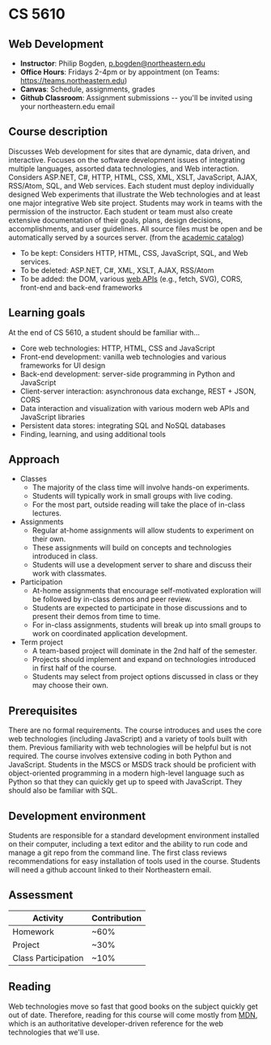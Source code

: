# CS 5610 

## Web Development

* **Instructor**: Philip Bogden, p.bogden@northeastern.edu
* **Office Hours**: Fridays 2-4pm or by appointment (on Teams: https://teams.northeastern.edu)
* **Canvas**: Schedule, assignments, grades
* **Github Classroom**: Assignment submissions -- you'll be invited using your northeastern.edu email

## Course description

Discusses Web development for sites that are dynamic, data driven, and interactive. Focuses on the software development issues of integrating multiple languages, assorted data technologies, and Web interaction. Considers ASP.NET, C#, HTTP, HTML, CSS, XML, XSLT, JavaScript, AJAX, RSS/Atom, SQL, and Web services. Each student must deploy individually designed Web experiments that illustrate the Web technologies and at least one major integrative Web site project. Students may work in teams with the permission of the instructor. Each student or team must also create extensive documentation of their goals, plans, design decisions, accomplishments, and user guidelines. All source files must be open and be automatically served by a sources server.
(from the [academic catalog](https://catalog.northeastern.edu/course-descriptions/cs/))

* To be kept: Considers HTTP, HTML, CSS, JavaScript, SQL, and Web services. 
* To be deleted: ASP.NET, C#, XML, XSLT, AJAX, RSS/Atom 
* To be added: the DOM, various [web APIs](https://developer.mozilla.org/en-US/docs/Web/API) (e.g., fetch, SVG), CORS, front-end and back-end frameworks

## Learning goals

At the end of CS 5610, a student should be familiar with...

* Core web technologies: HTTP, HTML, CSS and JavaScript
* Front-end development: vanilla web technologies and various frameworks for UI design
* Back-end development: server-side programming in Python and JavaScript
* Client-server interaction: asynchronous data exchange, REST + JSON, CORS
* Data interaction and visualization with various modern web APIs and JavaScript libraries
* Persistent data stores: integrating SQL and NoSQL databases
* Finding, learning, and using additional tools

## Approach

* Classes
  * The majority of the class time will involve hands-on experiments.
  * Students will typically work in small groups with live coding.
  * For the most part, outside reading will take the place of in-class lectures.
* Assignments
  * Regular at-home assignments will allow students to experiment on their own.
  * These assignments will build on concepts and technologies introduced in class.
  * Students will use a development server to share and discuss their work with classmates.
* Participation
  * At-home assignments that encourage self-motivated exploration will be followed by in-class demos and peer review.
  * Students are expected to participate in those discussions and to present their demos from time to time.
  * For in-class assignments, students will break up into small groups to work on coordinated application development.
* Term project
  * A team-based project will dominate in the 2nd half of the semester.
  * Projects should implement and expand on technologies introduced in first half of the course.
  * Students may select from project options discussed in class or they may choose their own.

## Prerequisites

There are no formal requirements. 
The course introduces and uses the core web technologies (including JavaScript) and a variety of tools built with them.
Previous familiarity with web technologies will be helpful but is not required. 
The course involves extensive coding in both Python and JavaScript.
Students in the MSCS or MSDS track should be proficient with 
object-oriented programming in a modern high-level language such as Python
so that they can quickly get up to speed with JavaScript.
They should also be familiar with SQL.

## Development environment

Students are responsible for a standard development environment installed on their computer, 
including a text editor and the ability to run code and manage a git repo from the command line. 
The first class reviews recommendations for easy installation of tools used in the course.
Students will need a github account linked to their Northeastern email.

## Assessment

 | Activity | Contribution |
 | --- | --- |
 | Homework | ~60% |
 | Project | ~30% |
 | Class Participation | ~10% |

## Reading

Web technologies move so fast that good books on the subject quickly get out of date.
Therefore, reading for this course will come mostly from [MDN](https://developer.mozilla.org/en-US/),
which is an authoritative developer-driven reference for the web technologies that we'll use.
